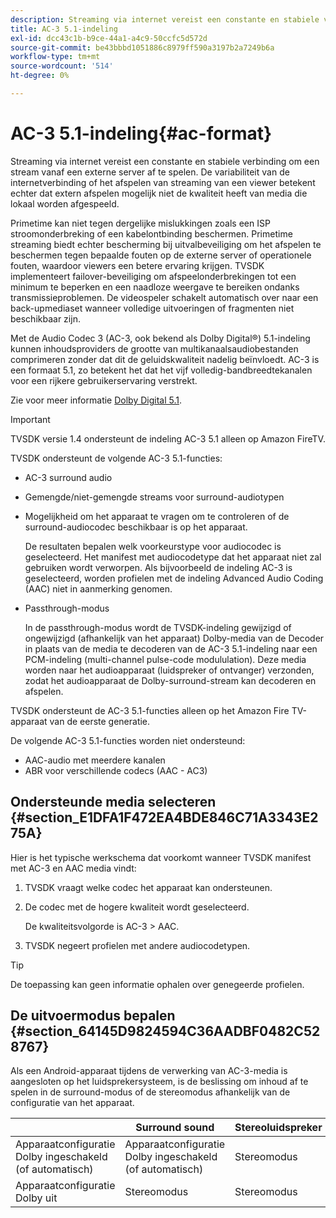 ```yaml
---
description: Streaming via internet vereist een constante en stabiele verbinding om een stream vanaf een externe server af te spelen. De variabiliteit van de internetverbinding of het afspelen van streaming van een viewer betekent echter dat extern afspelen mogelijk niet de kwaliteit heeft van media die lokaal worden afgespeeld.
title: AC-3 5.1-indeling
exl-id: dcc43c1b-b9ce-44a1-a4c9-50ccfc5d572d
source-git-commit: be43bbbd1051886c8979ff590a3197b2a7249b6a
workflow-type: tm+mt
source-wordcount: '514'
ht-degree: 0%

---
```


# AC-3 5.1-indeling{#ac-format}

Streaming via internet vereist een constante en stabiele verbinding om een stream vanaf een externe server af te spelen. De variabiliteit van de internetverbinding of het afspelen van streaming van een viewer betekent echter dat extern afspelen mogelijk niet de kwaliteit heeft van media die lokaal worden afgespeeld.

Primetime kan niet tegen dergelijke mislukkingen zoals een ISP stroomonderbreking of een kabelontbinding beschermen. Primetime streaming biedt echter bescherming bij uitvalbeveiliging om het afspelen te beschermen tegen bepaalde fouten op de externe server of operationele fouten, waardoor viewers een betere ervaring krijgen. TVSDK implementeert failover-beveiliging om afspeelonderbrekingen tot een minimum te beperken en een naadloze weergave te bereiken ondanks transmissieproblemen. De videospeler schakelt automatisch over naar een back-upmediaset wanneer volledige uitvoeringen of fragmenten niet beschikbaar zijn.

Met de Audio Codec 3 (AC-3, ook bekend als Dolby Digital®) 5.1-indeling kunnen inhoudsproviders de grootte van multikanaalsaudiobestanden comprimeren zonder dat dit de geluidskwaliteit nadelig beïnvloedt. AC-3 is een formaat 5.1, zo betekent het dat het vijf volledig-bandbreedtekanalen voor een rijkere gebruikerservaring verstrekt.

Zie voor meer informatie [Dolby Digital 5.1](https://www.dolby.com/us/en/technologies/dolby-digital.html).

>[!IMPORTANT]
>
>TVSDK versie 1.4 ondersteunt de indeling AC-3 5.1 alleen op Amazon FireTV.

TVSDK ondersteunt de volgende AC-3 5.1-functies:

* AC-3 surround audio
* Gemengde/niet-gemengde streams voor surround-audiotypen
* Mogelijkheid om het apparaat te vragen om te controleren of de surround-audiocodec beschikbaar is op het apparaat.

   De resultaten bepalen welk voorkeurstype voor audiocodec is geselecteerd. Het manifest met audiocodetype dat het apparaat niet zal gebruiken wordt verworpen. Als bijvoorbeeld de indeling AC-3 is geselecteerd, worden profielen met de indeling Advanced Audio Coding (AAC) niet in aanmerking genomen.
* Passthrough-modus

   In de passthrough-modus wordt de TVSDK-indeling gewijzigd of ongewijzigd (afhankelijk van het apparaat) Dolby-media van de Decoder in plaats van de media te decoderen van de AC-3 5.1-indeling naar een PCM-indeling (multi-channel pulse-code modululation). Deze media worden naar het audioapparaat (luidspreker of ontvanger) verzonden, zodat het audioapparaat de Dolby-surround-stream kan decoderen en afspelen.

TVSDK ondersteunt de AC-3 5.1-functies alleen op het Amazon Fire TV-apparaat van de eerste generatie.

De volgende AC-3 5.1-functies worden niet ondersteund:

* AAC-audio met meerdere kanalen
* ABR voor verschillende codecs (AAC - AC3)

## Ondersteunde media selecteren {#section_E1DFA1F472EA4BDE846C71A3343E275A}

Hier is het typische werkschema dat voorkomt wanneer TVSDK manifest met AC-3 en AAC media vindt:

1. TVSDK vraagt welke codec het apparaat kan ondersteunen.
1. De codec met de hogere kwaliteit wordt geselecteerd.

   De kwaliteitsvolgorde is AC-3 > AAC.
1. TVSDK negeert profielen met andere audiocodetypen.

>[!TIP]
>
>De toepassing kan geen informatie ophalen over genegeerde profielen.

## De uitvoermodus bepalen {#section_64145D9824594C36AADBF0482C528767}

Als een Android-apparaat tijdens de verwerking van AC-3-media is aangesloten op het luidsprekersysteem, is de beslissing om inhoud af te spelen in de surround-modus of de stereomodus afhankelijk van de configuratie van het apparaat.

|  | Surround sound | Stereoluidspreker |
|---|---|---|
| Apparaatconfiguratie Dolby ingeschakeld (of automatisch) | Apparaatconfiguratie Dolby ingeschakeld (of automatisch) | Stereomodus |
| Apparaatconfiguratie Dolby uit | Stereomodus | Stereomodus |
